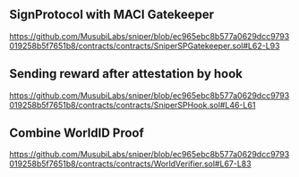 ## SignProtocol with MACI Gatekeeper
https://github.com/MusubiLabs/sniper/blob/ec965ebc8b577a0629dcc9793019258b5f7651b8/contracts/contracts/SniperSPGatekeeper.sol#L62-L93

## Sending reward after attestation by hook
https://github.com/MusubiLabs/sniper/blob/ec965ebc8b577a0629dcc9793019258b5f7651b8/contracts/contracts/SniperSPHook.sol#L46-L61

## Combine WorldID Proof
https://github.com/MusubiLabs/sniper/blob/ec965ebc8b577a0629dcc9793019258b5f7651b8/contracts/contracts/WorldVerifier.sol#L67-L83
